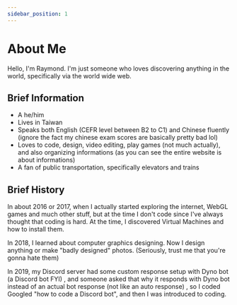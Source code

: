 ```yaml
---
sidebar_position: 1
---
```


# About Me

Hello, I'm Raymond. I'm just someone who loves discovering anything in the world, specifically via the world wide web.

## Brief Information

- A he/him
- Lives in Taiwan
- Speaks both English (CEFR level between B2 to C1) and Chinese fluently (ignore the fact my chinese exam scores are basically pretty bad lol)
- Loves to code, design, video editing, play games (not much actually), and also organizing informations (as you can see the entire website is about informations)
- A fan of public transportation, specifically elevators and trains

## Brief History

In about 2016 or 2017, when I actually started exploring the internet, WebGL games and much other stuff, but at the time I don't code since I've always thought that coding is hard. At the time, I discovered Virtual Machines and how to install them.

In 2018, I learned about computer graphics designing. Now I design anything or make "badly designed" photos. (Seriously, trust me that you're gonna hate them)

In 2019, my Discord server had some custom response setup with Dyno bot (a Discord bot FYI) , and someone asked that why it responds with Dyno bot instead of an actual bot response (not like an auto response) , so I coded Googled "how to code a Discord bot", and then I was introduced to coding.
